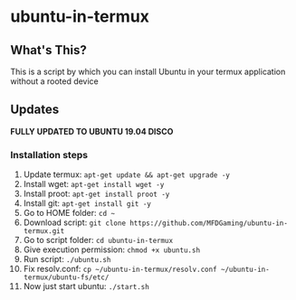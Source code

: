 # ubuntu-in-termux

## What's This?

This is a script by which you can install Ubuntu in your termux application without a rooted device

## Updates
**FULLY UPDATED TO UBUNTU 19.04 DISCO**

### Installation steps
1. Update termux: `apt-get update && apt-get upgrade -y`
2. Install wget: `apt-get install wget -y`
3. Install proot: `apt-get install proot -y`
4. Install git: `apt-get install git -y`
5. Go to HOME folder: `cd ~`
6. Download script: `git clone https://github.com/MFDGaming/ubuntu-in-termux.git`
7. Go to script folder: `cd ubuntu-in-termux`
8. Give execution permission: `chmod +x ubuntu.sh`
9. Run script: `./ubuntu.sh`
10. Fix resolv.conf: `cp ~/ubuntu-in-termux/resolv.conf ~/ubuntu-in-termux/ubuntu-fs/etc/`
11. Now just start ubuntu: `./start.sh`

